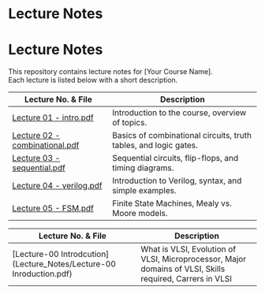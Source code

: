 # Lecture Notes

# Lecture Notes

This repository contains lecture notes for [Your Course Name].  
Each lecture is listed below with a short description.

| Lecture No. & File | Description |
|--------------------|-------------|
| [Lecture 01 - intro.pdf](Lecture01-intro.pdf) | Introduction to the course, overview of topics. |
| [Lecture 02 - combinational.pdf](Lecture02-combinational.pdf) | Basics of combinational circuits, truth tables, and logic gates. |
| [Lecture 03 - sequential.pdf](Lecture03-sequential.pdf) | Sequential circuits, flip-flops, and timing diagrams. |
| [Lecture 04 - verilog.pdf](Lecture04-verilog.pdf) | Introduction to Verilog, syntax, and simple examples. |
| [Lecture 05 - FSM.pdf](Lecture05-FSM.pdf) | Finite State Machines, Mealy vs. Moore models. |


| Lecture No. & File |Description  |
|--------------------|------------|
|[Lecture-00 Introdcution] (Lecture_Notes/Lecture-00 Inroduction.pdf)| What is VLSI, Evolution of VLSI, Microprocessor, Major domains of VLSI, Skills required, Carrers in VLSI |

